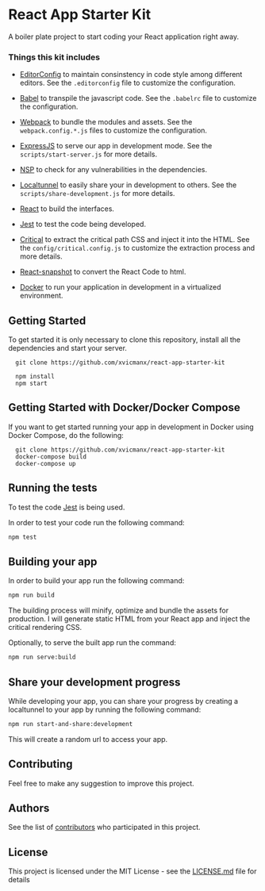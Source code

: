 # React App Starter Kit

A boiler plate project to start coding your React application right away.

### Things this kit includes

* [EditorConfig](http://editorconfig.org/) to maintain consinstency in code style among different editors. See the `.editorconfig` file to customize the configuration.

* [Babel](https://babeljs.io/) to transpile the javascript code. See the `.babelrc` file to customize the configuration.

* [Webpack](https://webpack.js.org/) to bundle the modules and assets. See the `webpack.config.*.js` files to customize the configuration.

* [ExpressJS](https://expressjs.com/) to serve our app in development mode. See the `scripts/start-server.js` for more details.

* [NSP](https://nodesecurity.io/) to check for any vulnerabilities in the dependencies.


* [Localtunnel](https://github.com/localtunnel/localtunnel) to easily share your in development to others.
See the `scripts/share-development.js` for more details.

* [React](https://reactjs.org/) to build the interfaces.

* [Jest](https://facebook.github.io/jest/) to test the code being developed.

* [Critical](https://github.com/addyosmani/critical) to extract the critical path CSS  and inject it into  the HTML. See the `config/critical.config.js` to customize the extraction process and more details.

* [React-snapshot](https://github.com/geelen/react-snapshot) to convert the React Code to html.

* [Docker](https://www.docker.com/) to run your application in development in a virtualized environment.



## Getting Started

To get started it is only necessary to clone this repository, install all the dependencies and start your server.

```
  git clone https://github.com/xvicmanx/react-app-starter-kit

  npm install
  npm start
```


## Getting Started with Docker/Docker Compose

If you want to get started running your app in development in Docker using Docker Compose, do the following:

```
  git clone https://github.com/xvicmanx/react-app-starter-kit
  docker-compose build
  docker-compose up
```

## Running the tests

To test the code [Jest](https://facebook.github.io/jest/) is being used.

In order to test your code run the following command: 
```bash
npm test
```

## Building your app

In order to build your app run the following command: 
```bash
npm run build
```

The building process will minify, optimize and bundle the assets for production. I will generate static HTML from your React app and inject the critical rendering CSS.

Optionally, to serve the built app run the command: 
```bash
npm run serve:build
```

## Share your development progress

While developing your app, you can share your progress by creating a localtunnel to your app by running the following command: 
```bash
npm run start-and-share:development
```

This will create a random url to access your app.


## Contributing

Feel free to make any suggestion to improve this project.


## Authors

See the list of [contributors](https://github.com/xvicmanx/react-app-starter-kit/contributors) who participated in this project.

## License

This project is licensed under the MIT License - see the [LICENSE.md](LICENSE.md) file for details
